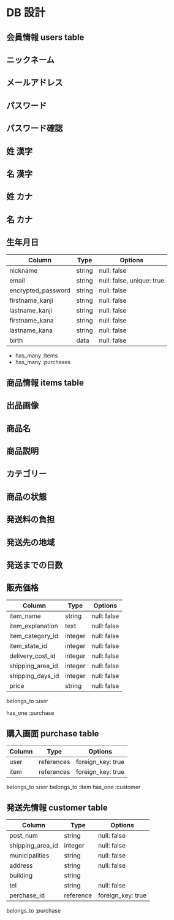 # DB 設計

## 会員情報 users table

## ニックネーム
## メールアドレス
## パスワード
## パスワード確認
## 姓 漢字
## 名 漢字
## 姓 カナ
## 名 カナ
## 生年月日

| Column                         | Type                | Options                 |
|------------------------------- |---------------------|-------------------------|
| nickname                       | string              | null: false             | 
| email                          | string              | null: false, unique: true |
| encrypted_password             | string              | null: false             |
| firstname_kanji                | string              | null: false             |
| lastname_kanji                 | string              | null: false             |
| firstname_kana                 | string              | null: false             |
| lastname_kana                  | string              | null: false             |
| birth                          | data                | null: false             |

* has_many :items
* has_many :purchases

## 商品情報 items table
## 出品画像
## 商品名
## 商品説明
## カテゴリー
## 商品の状態
## 発送料の負担
## 発送先の地域
## 発送までの日数
## 販売価格


| Column                         | Type                | Options                 |
|------------------------------- |---------------------|-------------------------|
| item_name                      | string              | null: false            |
| item_explanation               | text                | null: false            |
| item_category_id               | integer             | null: false            |
| item_state_id                  | integer             | null: false            |
| delivery_cost_id               | integer             | null: false            |
| shipping_area_id               | integer             | null: false            |
| shipping_days_id               | integer             | null: false            |
| price                          | string              | null: false             |

belongs_to :user

has_one :purchase

## 購入画面 purchase table

| Column                         | Type                | Options                 |
|------------------------------- |---------------------|-------------------------|
| user                           | references          | foreign_key: true       | 
| item                           | references          | foreign_key: true       | 

belongs_to :user
belongs_to :item
has_one :customer


## 発送先情報  customer table

| Column                         | Type                | Options                 |
|------------------------------- |---------------------|-------------------------|
| post_num                       | string              | null: false            | 
| shipping_area_id               | integer             | null: false            |
| municipalities                 | string              | null: false            |
| address                        | string              | null: false            |
| building                       | string              |                         |
| tel                            | string              | null: false             |
| perchase_id                    | reference           | foreign_key: true       |

belongs_to :purchase






